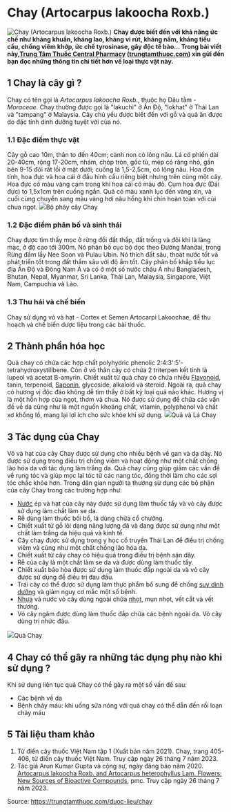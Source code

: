 # Chay (Artocarpus lakoocha Roxb.)

![Chay \(Artocarpus lakoocha Roxb.\)](https://trungtamthuoc.com/images/others/chay-6-6607.jpg)
**Chay được biết đến với khả năng ức chế như kháng khuẩn, kháng lao, kháng vi rút, kháng nấm, kháng tiểu cầu, chống viêm khớp, ức chế tyrosinase, gây độc tế bào… Trong bài viết này,[Trung Tâm Thuốc Central Pharmacy](https://trungtamthuoc.com/ "Trung Tâm Thuốc Central Pharmacy") ([trungtamthuoc.com](https://trungtamthuoc.com/ "trungtamthuoc.com")) xin gửi đến bạn đọc những thông tin chi tiết hơn về loại thực vật này.**
##  1 Chay là cây gì ?
Chay có tên gọi là _Artocarpus lakoocha Roxb_., thuộc họ Dâu tằm - _Moraceae._
Chay thường được gọi là "lakuchi" ở Ấn Độ, "lokhat" ở Thái Lan và "tampang" ở Malaysia. Cây chủ yếu được biết đến với gỗ và quả ăn được do đặc tính dinh dưỡng tuyệt vời của nó.
### 1.1 Đặc điểm thực vật
Cây gỗ cao 10m, thân to đến 40cm; cành non có lông nâu. Lá có phiến dài 20-40cm, rộng 17-20cm, nhám, chóp tròn, gốc tù, mép có răng nhỏ, gần bên 9-15 đôi rất lồi ở mặt dưới; cuống lá 1,5-2,5cm, có lông nâu. 
Hoa đơn tính, hoa đực và hoa cái ở đầu hình cầu riêng biệt nhưng trên cùng một cây. Hoa đực có màu vàng cam trong khi hoa cái có màu đỏ. Cụm hoa đực (Dái đực) to 1,5x1cm trên cuống ngắn. Quả có màu xanh lục đến vàng xỉn, và cuối cùng chuyển sang màu vàng hơi nâu hồng khi chín hoàn toàn với cùi chua ngọt.
![](https://trungtamthuoc.com/images/item/chay-3.jpg)Bộ phây cây Chay
### 1.2 Đặc điểm phân bố và sinh thái
Chay được tìm thấy mọc ở rừng đồi đất thấp, đất trống và đôi khi là làng mạc, ở độ cao tới 300m. Nó phân bố cục bộ dọc theo Đường Mandai, trong Rừng đầm lầy Nee Soon và Pulau Ubin. Nó thích đất sâu, thoát nước tốt và phát triển tốt trong đất thấm sâu với độ ẩm tốt.
Cây phân bố khắp tiểu lục địa Ấn Độ và Đông Nam Á và có ở một số nước châu Á như Bangladesh, Bhutan, Nepal, Myanmar, Sri Lanka, Thái Lan, Malaysia, Singapore, Việt Nam, Campuchia và Lào.
### 1.3 Thu hái và chế biến
Chay sử dụng vỏ và hạt - Cortex et Semen Artocarpi Lakoochae, để thu hoạch và chế biến dược liệu trong các bài thuốc.
##  2 Thành phần hóa học
Quả chay có chứa các hợp chất polyhydric phenolic 2:4:3':5'-tetrahydroxystillbene. Còn ở vỏ thân cây có chứa 2 triterpen kết tinh là lupeol và acetat B-amyrin.
Chiết xuất từ quả chay có chứa nhiều [Flavonoid](https://trungtamthuoc.com/hoat-chat/flavonoid "Flavonoid"), tanin, terpenoid, [Saponin](https://trungtamthuoc.com/hoat-chat/saponin "Saponin"), glycoside, alkaloid và steroid.
Ngoài ra, quả chay có hương vị độc đáo không dễ tìm thấy ở bất kỳ loại quả nào khác. Hương vị là một hỗn hợp của ngọt, thơm và chua. Nó được sử dụng để chữa các vấn đề về da cũng như là một nguồn khoáng chất, vitamin, polyphenol và chất xơ khổng lồ, mang lại lợi ích cho sức khỏe khi sử dụng.
![](https://trungtamthuoc.com/images/item/chay-4.jpg)Quả và Lá Chay
##  3 Tác dụng của Chay
Vỏ và hạt của cây Chay được sử dụng cho nhiều bệnh về gan và dạ dày. Nó được sử dụng trong điều trị chống viêm và hoạt động như một chất chống lão hóa da với tác dụng làm trắng da.
Quả chay cũng giúp giảm các vấn đề về rụng tóc và giúp mọc lại tóc từ các nang tóc, đồng thời làm cho các sợi tóc chắc khỏe hơn.
Trong dân gian người ta thường sử dụng các bộ phận của cây Chay trong các trường hợp như:
  * [Nước](https://trungtamthuoc.com/hoat-chat/nuoc "Nước") ép và hạt của cây này được sử dụng làm thuốc tẩy và vỏ cây được sử dụng làm chất làm se da.
  * Rễ dùng làm thuốc bồi bổ, lá dùng chữa cổ chướng.
  * Chiết xuất từ ​​gỗ lõi dạng năng lượng đã và đang được sử dụng như một chất làm trắng da hiệu quả và kinh tế.
  * Cây chay được sử dụng trong y học cổ truyền Thái Lan để điều trị chống viêm và cũng như một chất chống lão hóa da.
  * Chiết xuất từ cây chay có hiệu quả trong điều trị bệnh sán dây.
  * Rễ của cây là một chất làm se da và được dùng làm thuốc tẩy.
  * Chiết xuất bão hòa được sử dụng làm thuốc đắp ngoài da và vỏ cây được sử dụng để điều trị đau đầu.
  * Trái cây có thể được sử dụng làm thực phẩm bổ sung để chống [suy dinh dưỡng](https://trungtamthuoc.com/bai-viet/suy-dinh-duong-tre-em "suy dinh dưỡng") và giảm nguy cơ mắc một số bệnh.
  * [Nhựa](https://trungtamthuoc.com/hoat-chat/nhua "Nhựa") và nước vỏ cây dùng ngoài chữa [nhọt](https://trungtamthuoc.com/bai-viet/nhot "nhọt"), mụn nhọt, vết cắt và vết thương.
  * Vỏ cây ngâm được dùng làm thuốc đắp chữa các bệnh ngoài da. Vỏ cây dùng trị nhức đầu.


![](https://trungtamthuoc.com/images/item/chay-2\(1\).jpg)Quả Chay
##  4 Chay có thể gây ra những tác dụng phụ nào khi sử dụng ?
Khi sử dụng liên tục quả Chay có thể gây ra một số vấn đề sau:
  * Các bệnh về da
  * Bệnh chảy máu: khi uống sữa nóng với quả chay có thể dẫn đến rối loạn chảy máu


##  5 Tài liệu tham khảo 
  1. Từ điển cây thuốc Việt Nam tập 1 (Xuất bản năm 2021). Chay, trang 405-406, từ điển cây thuốc Việt Nam. Truy cập ngày 26 tháng 7 năm 2023.
  2. Tác giả Arun Kumar Gupta và cộng sự, ngày đăng báo năm 2020. [Artocarpus lakoocha Roxb. and Artocarpus heterophyllus Lam. Flowers: New Sources of Bioactive Compounds](https://www.ncbi.nlm.nih.gov/pmc/articles/PMC7600190/), pmc. Truy cập ngày 26 tháng 7 năm 2023.




Source: https://trungtamthuoc.com/duoc-lieu/chay